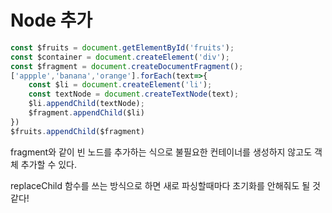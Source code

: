 # Node 추가

```jsx
const $fruits = document.getElementById('fruits');
const $container = document.createElement('div');
const $fragment = document.createDocumentFragment();
['appple','banana','orange'].forEach(text=>{
    const $li = document.createElement('li');
    const textNode = document.createTextNode(text);
    $li.appendChild(textNode);
    $fragment.appendChild($li)
})
$fruits.appendChild($fragment)
```

fragment와 같이 빈 노드를 추가하는 식으로 불필요한 컨테이너를 생성하지 않고도 객체 추가할 수 있다.

replaceChild 함수를 쓰는 방식으로 하면 새로 파싱할때마다 초기화를 안해줘도 될 것 같다!